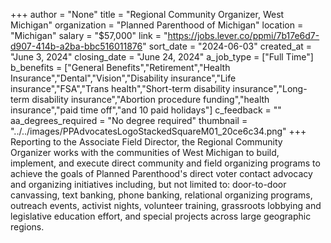 +++
author = "None"
title = "Regional Community Organizer, West Michigan"
organization = "Planned Parenthood of Michigan"
location = "Michigan"
salary = "$57,000"
link = "https://jobs.lever.co/ppmi/7b17e6d7-d907-414b-a2ba-bbc516011876"
sort_date = "2024-06-03"
created_at = "June 3, 2024"
closing_date = "June 24, 2024"
a_job_type = ["Full Time"]
b_benefits = ["General Benefits","Retirement","Health Insurance","Dental","Vision","Disability insurance","Life insurance","FSA","Trans health","Short-term disability insurance","Long-term disability insurance","Abortion procedure funding","health insurance","paid time off","and 10 paid holidays"]
c_feedback = ""
aa_degrees_required = "No degree required"
thumbnail = "../../images/PPAdvocatesLogoStackedSquareM01_20ce6c34.png"
+++
Reporting to the Associate Field Director, the Regional Community Organizer works with the communities of West Michigan to build, implement, and execute direct community and field organizing programs to achieve the goals of Planned Parenthood's direct voter contact advocacy and organizing initiatives including, but not limited to: door-to-door canvassing, text banking, phone banking, relational organizing programs, outreach events, activist nights, volunteer training, grassroots lobbying and legislative education effort, and special projects across large geographic regions.
